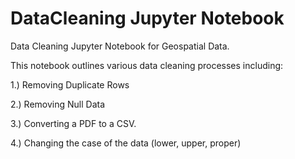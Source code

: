 # DataCleaning Jupyter Notebook
Data Cleaning Jupyter Notebook for Geospatial Data. 

This notebook outlines various data cleaning processes including: 
<p> 1.) Removing Duplicate Rows </p>
<p> 2.) Removing Null Data </p>
<p> 3.) Converting a PDF to a CSV. </p>
<p> 4.) Changing the case of the data (lower, upper, proper) </p>
